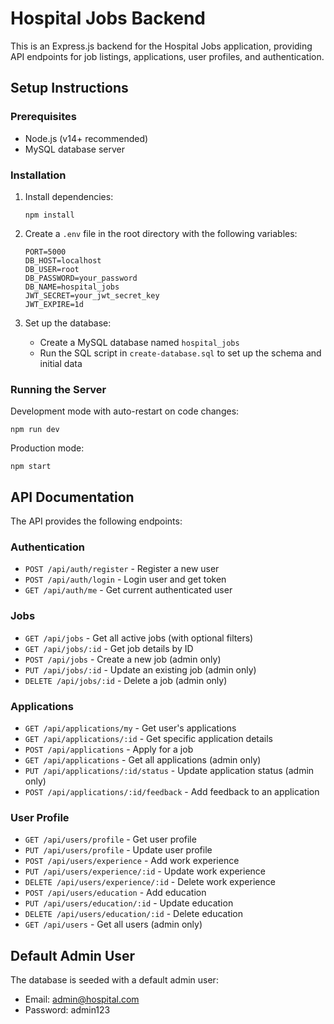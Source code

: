 
# Hospital Jobs Backend

This is an Express.js backend for the Hospital Jobs application, providing API endpoints for job listings, applications, user profiles, and authentication.

## Setup Instructions

### Prerequisites

- Node.js (v14+ recommended)
- MySQL database server

### Installation

1. Install dependencies:
   ```
   npm install
   ```

2. Create a `.env` file in the root directory with the following variables:
   ```
   PORT=5000
   DB_HOST=localhost
   DB_USER=root
   DB_PASSWORD=your_password
   DB_NAME=hospital_jobs
   JWT_SECRET=your_jwt_secret_key
   JWT_EXPIRE=1d
   ```

3. Set up the database:
   - Create a MySQL database named `hospital_jobs`
   - Run the SQL script in `create-database.sql` to set up the schema and initial data

### Running the Server

Development mode with auto-restart on code changes:
```
npm run dev
```

Production mode:
```
npm start
```

## API Documentation

The API provides the following endpoints:

### Authentication

- `POST /api/auth/register` - Register a new user
- `POST /api/auth/login` - Login user and get token
- `GET /api/auth/me` - Get current authenticated user

### Jobs

- `GET /api/jobs` - Get all active jobs (with optional filters)
- `GET /api/jobs/:id` - Get job details by ID
- `POST /api/jobs` - Create a new job (admin only)
- `PUT /api/jobs/:id` - Update an existing job (admin only)
- `DELETE /api/jobs/:id` - Delete a job (admin only)

### Applications

- `GET /api/applications/my` - Get user's applications
- `GET /api/applications/:id` - Get specific application details
- `POST /api/applications` - Apply for a job
- `GET /api/applications` - Get all applications (admin only)
- `PUT /api/applications/:id/status` - Update application status (admin only)
- `POST /api/applications/:id/feedback` - Add feedback to an application

### User Profile

- `GET /api/users/profile` - Get user profile
- `PUT /api/users/profile` - Update user profile
- `POST /api/users/experience` - Add work experience
- `PUT /api/users/experience/:id` - Update work experience
- `DELETE /api/users/experience/:id` - Delete work experience
- `POST /api/users/education` - Add education
- `PUT /api/users/education/:id` - Update education
- `DELETE /api/users/education/:id` - Delete education
- `GET /api/users` - Get all users (admin only)

## Default Admin User

The database is seeded with a default admin user:
- Email: admin@hospital.com
- Password: admin123
